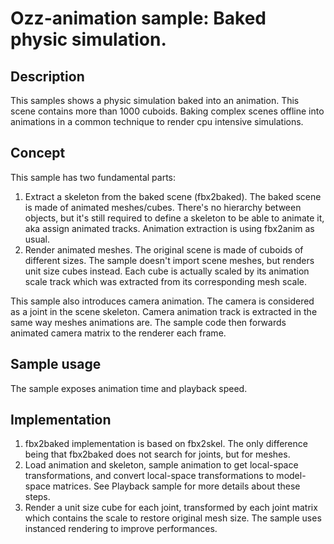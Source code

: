 # Ozz-animation sample: Baked physic simulation.

## Description

This samples shows a physic simulation baked into an animation. This scene contains more than 1000 cuboids. Baking complex scenes offline into animations in a common technique to render cpu intensive simulations.

## Concept

This sample has two fundamental parts:
1. Extract a skeleton from the baked scene (fbx2baked). The baked scene is made of animated meshes/cubes. There's no hierarchy between objects, but it's still required to define a skeleton to be able to animate it, aka assign animated tracks. Animation extraction is using fbx2anim as usual.
2. Render animated meshes. The original scene is made of cuboids of different sizes. The sample doesn't import scene meshes, but renders unit size cubes instead. Each cube is actually scaled by its animation scale track which was extracted from its corresponding mesh scale.

This sample also introduces camera animation. The camera is considered as a joint in the scene skeleton. Camera animation track is extracted in the same way meshes animations are. The sample code then forwards animated camera matrix to the renderer each frame.

## Sample usage

The sample exposes animation time and playback speed.

## Implementation

1. fbx2baked implementation is based on fbx2skel. The only difference being that fbx2baked does not search for joints, but for meshes.
2. Load animation and skeleton, sample animation to get local-space transformations, and convert local-space transformations to model-space matrices. See Playback sample for more details about these steps.
3. Render a unit size cube for each joint, transformed by each joint matrix which contains the scale to restore original mesh size. The sample uses instanced rendering to improve performances.

